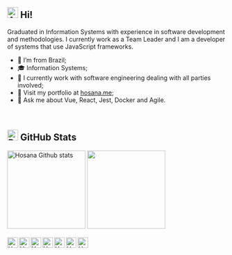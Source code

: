 ## <img src="https://raw.githubusercontent.com/Tarikul-Islam-Anik/Animated-Fluent-Emojis/master/Emojis/Smilies/Alien.png" alt="Alien" width="25" height="25" /> Hi!

Graduated in Information Systems with experience in software development and methodologies. I currently work as a Team Leader and I am a developer of systems that use JavaScript frameworks.

- 📍 I’m from Brazil;
- 🎓 Information Systems;
- 💼 I currently work with software engineering dealing with all parties involved;
- 🔎 Visit my portfolio at <a href="https://www.hosana.me/" target="_blank">hosana.me</a>;
- 💬  Ask me about Vue, React, Jest, Docker and Agile.

<div>
  
<br>  

 ## <img src="https://raw.githubusercontent.com/Tarikul-Islam-Anik/Animated-Fluent-Emojis/master/Emojis/Travel%20and%20places/Rocket.png" alt="Rocket" width="25" height="25" /> GitHub Stats

<img height="180em" src="https://github-readme-stats.vercel.app/api?username=hosanabarcelos&show=reviews,prs_merged_percentage&show_icons=true&hide_title=true&icon_color=2f69af&theme=transparent&text_color=F2F2F2&hide_border=true&title_color=ebecf0&include_all_commits=true" alt="Hosana Github stats" /> 
<img height="180em" src="https://github-readme-stats.vercel.app/api/top-langs?username=hosanabarcelos&theme=github_dark&layout=compact&langs_count=6&hide_border=true">

<br>
<br>

<a href="mailto:contato.hosanabarcelos@gmail.com">
  <img align="left" alt="Hosana's Gmail" width="24px" src="https://img.icons8.com/?size=48&id=qyRpAggnV0zH&format=png" />
</a>
<a href="https://www.linkedin.com/in/hosanabarcelos/" target="_blank">
  <img align="left" alt="Hosana's Linkedin" width="24px" src="https://img.icons8.com/?size=256&id=xuvGCOXi8Wyg&format=png" />
</a>
<a href="https://t.me/hosanabarcelos" target="_blank">
  <img align="left" alt="Hosana's Telegram" width="24px" src="https://img.icons8.com/?size=256&id=63306&format=png" />
</a>
<a href="https://gitlab.com/hosanabarcelos" target="_blank">
  <img align="left" alt="Hosana's Gitlab" width="24px" src="https://img.icons8.com/?size=256&id=34886&format=png" />
</a>
<a href="https://medium.com/@hosanabarcelos" target="_blank">
  <img align="left" alt="Hosana's Medium" width="24px" src="https://img.icons8.com/?size=256&id=35858&format=png" />
</a>
<a href="https://www.behance.net/hosanabarcelos" target="_blank">
  <img align="left" alt="Hosana's Behance" width="24px" src="https://img.icons8.com/?size=256&id=13655&format=png" />
</a>
<a href="https://discordapp.com/users/556515660675416068" target="_blank">
  <img align="left" alt="Hosana's Discord" width="24px" src="https://img.icons8.com/?size=256&id=65646&format=png" />
</a>

